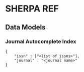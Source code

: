 # SHERPA REF

## Data Models

### Journal Autocomplete Index

    {
        "issn" : ["<list of issns>"],
        "journal" : "<journal name>"
    }